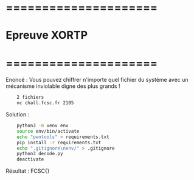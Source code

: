 # =====================
#  Epreuve XORTP
# =====================

Enoncé : Vous pouvez chiffrer n'importe quel fichier du système avec un mécanisme inviolable digne des plus grands !


```bash  
    2 fichiers
    nc chall.fcsc.fr 2105
```

Solution : 
```bash
    python3 -m venv env
    source env/bin/activate
    echo "pwntools" > requirements.txt
    pip install -r requirements.txt
    echo ".gitignore\nenv/" > .gitignore
    python3 decode.py
    deactivate
```

Résultat : FCSC{}